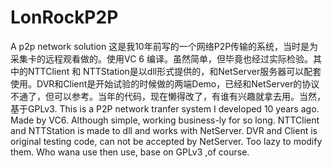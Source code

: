 # LonRockP2P
A p2p network solution
这是我10年前写的一个网络P2P传输的系统，当时是为采集卡的远程观看做的。使用VC 6 编译。虽然简单，但毕竟也经过实际检验。其中的NTTClient 和 NTTStation是以dll形式提供的，和NetServer服务器可以配套使用。DVR和Client是开始试验的时候做的两端Demo，已经和NetServer的协议不通了，但可以参考。当年的代码，现在懒得改了，有谁有兴趣就拿去用。当然，基于GPLv3.
This is a P2P network tranfer system I developed 10 years ago. Made by VC6. Although simple, working business-ly for so long.  NTTClient and NTTStation is made to dll and works with NetServer. DVR and Client is original testing code, can not be accepted by NetServer. Too lazy to modify them. Who wana use then use, base on GPLv3 ,of course. 
